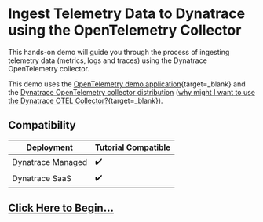 # Ingest Telemetry Data to Dynatrace using the OpenTelemetry Collector

This hands-on demo will guide you through the process of ingesting telemetry data (metrics, logs and traces) using the Dynatrace OpenTelemetry collector.

This demo uses the [OpenTelemetry demo application](https://opentelemetry.io/docs/demo){target=_blank} and the [Dynatrace OpenTelemetry collector distribution](https://docs.dynatrace.com/docs/extend-dynatrace/opentelemetry/collector) ([why might I want to use the Dynatrace OTEL Collector?](http://127.0.0.1:8000/resources/#why-would-i-use-the-dynatrace-otel-collector){target=_blank}).

## Compatibility

| Deployment         | Tutorial Compatible |
|--------------------|---------------------|
| Dynatrace Managed  | ✔️                 |
| Dynatrace SaaS     | ✔️                 |

## [Click Here to Begin...](getting-started.md)